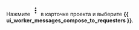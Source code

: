 
Нажмите ![](../../../assets/kebab-menu_1.jpg) в карточке проекта и выберите **{{ ui_worker_messages_compose_to_requesters }}**.
